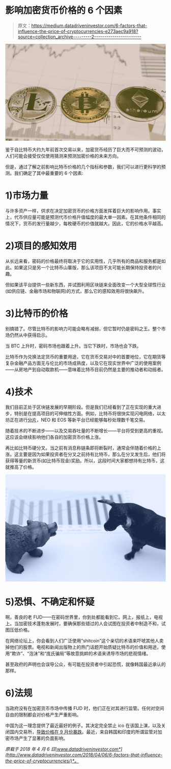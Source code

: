 # 影响加密货币价格的 6 个因素

> 原文：<https://medium.datadriveninvestor.com/6-factors-that-influence-the-price-of-cryptocurrencies-e273aec9a918?source=collection_archive---------2----------------------->

![](img/65482ed73199259c3a9ce340086c53e3.png)

鉴于自比特币大约九年前首次交易以来，加密货币经历了巨大而不可预测的波动，人们可能会接受仅仅使用猜测来预测加密价格的未来方向。

但是，通过了解之前影响比特币价格的几个指标和参数，我们可以进行更科学的预测。我们确定了其中最重要的 6 个因素:

# 1)市场力量

与许多资产一样，供求在决定加密货币的价格方面发挥着巨大的影响作用。事实上，代币供应量可能是预测代币价格升值幅度的最大单一因素。在其他条件相同的情况下，货币的发行量越少，每枚硬币的价值就越大。因此，它的价格水平越高。

# 2)项目的感知效用

从长远来看，密码的价格最终将取决于它的实用性，几乎所有的商品和服务都是如此。如果这只是另一个比特币山寨版，那么该项目不太可能长期保持投资者的兴趣。

但如果该平台提供一些新东西，并试图利用区块链来全面改变一个大型全球性行业(如供应链、金融市场和物联网)的方式，那么它的感知效用将很快飙升。

# 3)比特币的价格

别搞错了。尽管比特币的影响力可能会略有减弱，但它暂时仍是密码之王。整个市场仍然从中获得启示。

当 BTC 上升时，密码市场也跟着上升。当它下跌时，市场也会下跌。

比特币作为兑换法定货币的重要用途，它在货币交易对中的首要地位，它在期货等复杂金融产品方面无与伦比的市场成熟度，以及它在现实世界中广泛的使用案例——从房地产到自动取款机——意味着比特币目前仍然是主要的推动者和动摇者。

# 4)技术

我们目前正处于区块链发展的早期阶段。但是我们已经看到了正在实现的重大进步，特别是在提高项目的可伸缩性方面。例如，比特币将很快实现闪电网络，以太坊正在进行[分片](https://www.coindesk.com/information/will-ethereum-scale/)，NEO 和 EOS 等新平台已经能够每秒处理数千笔交易。

随着技术的不断进步——以及交易吞吐量的不断增长——平台将受到更高的重视。这应该会继续影响他们各自的加密货币价格上涨。

再比如比特币硬分叉。当之前有消息称链条即将断裂时，通常会伴随着价格的上涨。这主要是因为如果投资者在分叉之前持有比特币，那么在分叉发生后，他们将获得等量的新货币(如比特币现金)奖励。所以，这段时间大家都想持有比特币，这就推高了价格。

![](img/f9b501023e7a87a25972bf3e41fe4b3e.png)

# 5)恐惧、不确定和怀疑

啊，善良的老 FUD——在密码世界里，你到处都能看到它。网上，报纸上，电视上。当加密技术蓬勃发展时，要确保那些错过的人会试图在投资者中制造不和，试图压低价格。

在网络论坛上，你会看到人们广泛使用“shitcoin”这个亲切的术语来吓唬其他人卖掉他们的股票。电视和新闻出版物上的热门话题开始质疑比特币的价值和用途，使用“欺诈”、“泡沫”和“庞氏骗局”等故意挑衅的术语来诱导市场的悲观情绪。

甚至政府的声明也会误导公众，有可能在投资者中引起恐慌，就像韩国最近承认的那样。

# 6)法规

当政府没有在加密货币市场中传播 FUD 时，他们正在对其进行监管。任何对空间自由的限制都会对价格产生严重影响。

中国为这一理念提供了最近最好的例子。其决定完全禁止 ico 在该国上演，以及关闭国内交易所，[导致价格在 9 月份暴跌](https://www.reuters.com/article/us-china-finance-digital-ico-analysis/cryptocurrency-chaos-as-china-cracks-down-on-icos-idUSKCN1BN33R)。最近，来自韩国和印度的所谓监管对加密市场产生了显著的负面影响。

*原载于 2018 年 4 月 6 日*[*www.datadriveninvestor.com*](http://www.datadriveninvestor.com/2018/04/06/6-factors-that-influence-the-price-of-cryptocurrencies/)*。*